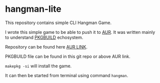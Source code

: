 # hangman-lite

This repository contains simple CLI Hangman Game.

I wrote this simple game to be able to push it to [AUR](https://wiki.archlinux.org/index.php/Arch_User_Repository).
It was written mainly to understand [PKGBUILD](https://wiki.archlinux.org/index.php/PKGBUILD) echosystem. 

Repository can be found here [AUR LINK](https://aur.archlinux.org/packages/hangman-lite/).

PKGBUILD file can be found in this git repo or above AUR link.

`makepkg -si` will install the game.

It can then be started from terminal using command `hangman`.
